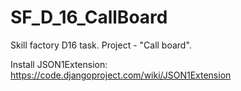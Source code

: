 # SF_D_16_CallBoard
Skill factory D16 task. Project - "Call board".

Install JSON1Extension:
https://code.djangoproject.com/wiki/JSON1Extension